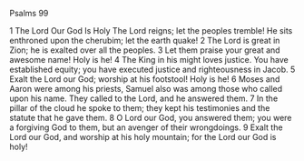 Psalms 99

1	The Lord Our God Is Holy The Lord reigns; let the peoples tremble! He sits enthroned upon the cherubim; let the earth quake!
2	The Lord is great in Zion; he is exalted over all the peoples.
3	Let them praise your great and awesome name! Holy is he!
4	The King in his might loves justice. You have established equity; you have executed justice and righteousness in Jacob.
5	Exalt the Lord our God; worship at his footstool! Holy is he!
6	Moses and Aaron were among his priests, Samuel also was among those who called upon his name. They called to the Lord, and he answered them.
7	In the pillar of the cloud he spoke to them; they kept his testimonies and the statute that he gave them.
8	O Lord our God, you answered them; you were a forgiving God to them, but an avenger of their wrongdoings.
9	Exalt the Lord our God, and worship at his holy mountain; for the Lord our God is holy!

